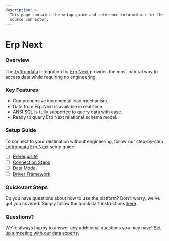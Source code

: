 ```yaml
---
description: >-
  This page contains the setup guide and reference information for the Erp Next
  source connector.
---
```


# Erp Next

### Overview

The [Lyftrondata](https://www.lyftrondata.com/) integration for [Erp Next](None/) provides the most natural way to access data while requiring no engineering.

### Key Features

* Comprehensive incremental load mechanism.
* Data from Erp Next is available in real-time.
* ANSI SQL is fully supported to query data with ease.
* Ready to query Erp Next relational schema model.

### Setup Guide

To connect to your destination without engineering, follow our step-by-step [Lyftrondata](https://www.lyftrondata.com/) [Erp Next](None/) setup guide.

* [ ] [Prerequisite](prerequisite.md)
* [ ] [Connection Steps](connection-steps.md)
* [ ] [Data Model](data-model/erd.md)
* [ ] [Driver Framework](driver-framework/)

### Quickstart Steps

Do you have questions about how to use the platform? Don't worry; we've got you covered. Simply follow the quickstart instructions [here](../../).

### Questions? <a href="#questions" id="questions"></a>

We're always happy to answer any additional questions you may have! [Set up a meeting with our data experts.](https://www.lyftrondata.com/book-a-meeting/)
